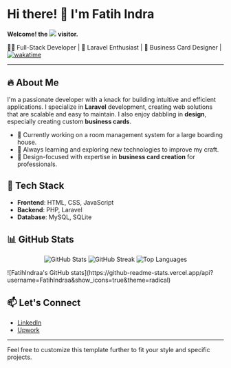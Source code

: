 # Hi there! 👋 I'm Fatih Indra
**Welcome! the**
![](https://moe-counter.glitch.me/get/@:FatihIndraa?theme=rule34)
**visitor.** 

👨‍💻 Full-Stack Developer | 🚀 Laravel Enthusiast | 🎨 Business Card Designer | [![wakatime](https://wakatime.com/badge/user/018ccdcf-f02a-4d8d-8f26-38cd878c7d0a.svg)](https://wakatime.com/@018ccdcf-f02a-4d8d-8f26-38cd878c7d0a)

---

## 🔥 About Me
I'm a passionate developer with a knack for building intuitive and efficient applications. I specialize in **Laravel** development, creating web solutions that are scalable and easy to maintain. I also enjoy dabbling in **design**, especially creating custom **business cards**.

- 💼 Currently working on a room management system for a large boarding house.
- 🌱 Always learning and exploring new technologies to improve my craft.
- 🎨 Design-focused with expertise in **business card creation** for professionals.

## 🔧 Tech Stack
- **Frontend**: HTML, CSS, JavaScript
- **Backend**: PHP, Laravel
- **Database**: MySQL, SQLite

## 📊 GitHub Stats
<p align="center"> <img src="https://github-readme-stats.vercel.app/api?username=FatihIndraa&show_icons=true&theme=tokyonight" alt="GitHub Stats" /> <img src="https://github-readme-streak-stats.herokuapp.com/?user=FatihIndraa&theme=tokyonight" alt="GitHub Streak" /> <img src="https://github-readme-stats.vercel.app/api/top-langs/?username=FatihIndraa&layout=compact&theme=tokyonight" alt="Top Languages" /> </p>
![FatihIndraa's GitHub stats](https://github-readme-stats.vercel.app/api?username=FatihIndraa&show_icons=true&theme=radical)

## 📫 Let's Connect
- [LinkedIn](https://www.linkedin.com/in/fatihindraa)
- [Upwork](https://www.upwork.com/freelancers/fatihindraa)

---

Feel free to customize this template further to fit your style and specific projects.
